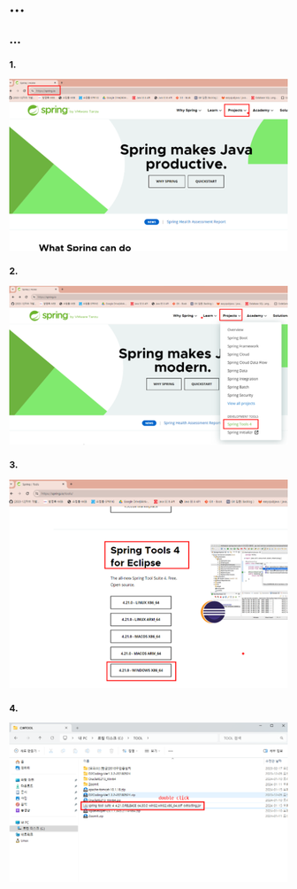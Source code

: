  # ...

 
 ## ...
  

      
###  1.
![Alt text](image-72.png)
### 2.
![Alt text](image-73.png)
### 3.
![Alt text](image-74.png)
### 4.
![Alt text](image-75.png)
